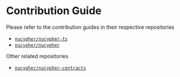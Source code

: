 # Contribution Guide

Please refer to the contribution guides in their respective repositories

* [`nucypher/nucypher-ts`](https://github.com/nucypher/nucypher-ts/blob/main/CONTRIBUTING.md)
* [`nucypher/nucypher`](https://github.com/nucypher/nucypher/blob/v7.0.0/docs/source/support/contribution.rst)

Other related repositories

* [`nucypher/nucypher-contracts`](https://github.com/nucypher/nucypher-contracts)
